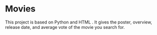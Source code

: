 # Movies
This project is based on Python and HTML . It gives the poster, overview, release date, and average vote of the movie you search for.
